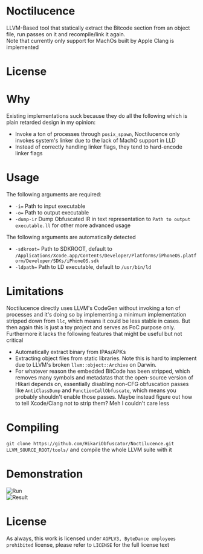 # Noctilucence
LLVM-Based tool that statically extract the Bitcode section from an object file, run passes on it and recompile/link it again.  
Note that currently only support for MachOs built by Apple Clang is implemented

# License

# Why
Existing implementations suck because they do all the following which is plain retarded design in my opinion:
- Invoke a ton of processes through ``posix_spawn``, Noctilucence only invokes system's linker due to the lack of MachO support in LLD
- Instead of correctly handling linker flags, they tend to hard-encode linker flags

# Usage
The following arguments are required:
- ``-i=`` Path to input executable
- ``-o=`` Path to output executable
- ``-dump-ir`` Dump Obfuscated IR in text representation to ``Path to output executable.ll`` for other more advanced usage

The following arguments are automatically detected
- ``-sdkroot=`` Path to SDKROOT, default to ``/Applications/Xcode.app/Contents/Developer/Platforms/iPhoneOS.platform/Developer/SDKs/iPhoneOS.sdk``
- ``-ldpath=`` Path to LD executable, default to ``/usr/bin/ld``

# Limitations
Noctilucence directly uses LLVM's CodeGen without invoking a ton of processes and it's doing so by implementing a minimum implementation stripped down from ``llc``, which means it could be less stable in cases. But then again this is just a toy project and serves as PoC purpose only. Furthermore it lacks the following features that might be useful but not critical

- Automatically extract binary from IPAs/APKs
- Extracting object files from static libraries. Note this is hard to implement due to LLVM's broken ``llvm::object::Archive`` on Darwin.
- For whatever reason the embedded BitCode has been stripped, which removes many symbols and metadatas that the open-source version of Hikari depends on, essentially disabling non-CFG obfuscation passes like ``AntiClassDump`` and ``FunctionCallObfuscate``, which means you probably shouldn't enable those passes. Maybe instead figure out how to tell Xcode/Clang not to strip them? Meh I couldn't care less

# Compiling
``git clone https://github.com/HikariObfuscator/Noctilucence.git LLVM_SOURCE_ROOT/tools/`` and compile the whole LLVM suite with it

# Demonstration
![Run](https://github.com/Naville/Noctilucence/blob/master/Images/Execution.png?raw=true)  
![Result](https://github.com/Naville/Noctilucence/blob/master/Images/After.png?raw=true)  
# License
As always, this work is licensed under ``AGPLV3, ByteDance employees prohibited`` license, please refer to ``LICENSE`` for the full license text
